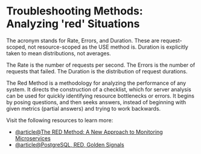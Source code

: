 # Troubleshooting Methods: Analyzing 'red' Situations

The acronym stands for Rate, Errors, and Duration. These are request-scoped, not resource-scoped as the USE method is. Duration is explicitly taken to mean distributions, not averages.

The Rate is the number of requests per second. The Errors is the number of requests that failed. The Duration is the distribution of request durations.

The Red Method is a methodology for analyzing the performance of any system. It directs the construction of a checklist, which for server analysis can be used for quickly identifying resource bottlenecks or errors. It begins by posing questions, and then seeks answers, instead of beginning with given metrics (partial answers) and trying to work backwards.

Visit the following resources to learn more:

- [@article@The RED Method: A New Approach to Monitoring Microservices](https://thenewstack.io/monitoring-microservices-red-method)
- [@article@PostgreSQL, RED, Golden Signals](https://dataegret.com/2020/10/postgresql-red-golden-signals-getting-started/)